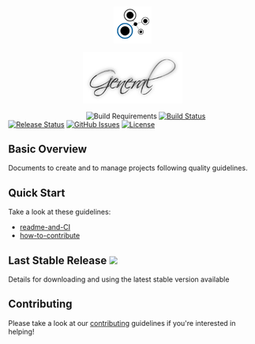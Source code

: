 <p align="center"><img width=15% src="https://github.com/TBFY/general/blob/master/figures/tbfy-logo.png"></p>
<p align="center"><img width=40% src="https://github.com/TBFY/general/blob/master/logo.png"></p>

&nbsp;&nbsp;&nbsp;&nbsp;&nbsp;&nbsp;&nbsp;&nbsp;&nbsp;&nbsp;&nbsp;&nbsp;&nbsp;&nbsp;&nbsp;&nbsp;&nbsp;&nbsp;&nbsp;&nbsp;&nbsp;&nbsp;&nbsp;&nbsp;&nbsp;&nbsp;&nbsp;&nbsp;&nbsp;&nbsp;&nbsp;&nbsp;&nbsp;&nbsp;&nbsp;&nbsp;&nbsp;&nbsp;&nbsp;
![Build Requirements](https://img.shields.io/badge/git-2.1+-blue.svg)
[![Build Status](https://travis-ci.org/TBFY/general.svg?branch=master)](https://travis-ci.org/TBFY/general)
[![Release Status](https://jitci.com/gh/TBFY/general/svg)](https://jitci.com/gh/TBFY/general)
[![GitHub Issues](https://img.shields.io/github/issues/TBFY/general.svg)](https://github.com/TBFY/general/issues)
[![License](https://img.shields.io/badge/license-Apache2.0-blue.svg)](https://opensource.org/licenses/Apache-2.0)

## Basic Overview
Documents to create and to manage projects following quality guidelines.

## Quick Start
Take a look at these guidelines:
* [readme-and-CI](https://github.com/TBFY/general/blob/master/guides/readme-and-ci.md)
* [how-to-contribute](https://github.com/TBFY/general/blob/master/guides/how-to-contribute.md)

## Last Stable Release [![](https://jitpack.io/v/TBFY/general.svg)](https://jitpack.io/#TBFY/general)
Details for downloading and using the latest stable version available

## Contributing
Please take a look at our [contributing](https://github.com/TBFY/general/blob/master/guides/how-to-contribute.md) guidelines if you're interested in helping!
